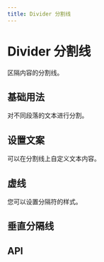 ```yaml
---
title: Divider 分割线
---
```


# Divider 分割线

<leadInto name="KDivider" />

区隔内容的分割线。

## 基础用法

对不同段落的文本进行分割。

<demo path="./def.vue" />

## 设置文案

可以在分割线上自定义文本内容。

<demo path="./textLine.vue" />

## 虚线

您可以设置分隔符的样式。

<demo path="./dottedLine.vue" />

## 垂直分隔线

<demo path="./vertical.vue" />

## API

<API src="./divider.json" lang="zh"></API>

